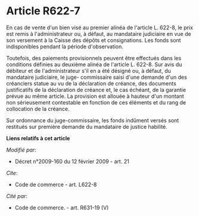 # Article R622-7

En cas de vente d'un bien visé au premier alinéa de l'article L. 622-8, le prix est remis à l'administrateur ou, à défaut, au
mandataire judiciaire en vue de son versement à la Caisse des dépôts et consignations. Les fonds sont indisponibles pendant
la période d'observation. 

Toutefois, des paiements provisionnels peuvent être effectués dans les conditions définies au deuxième alinéa de l'article L.
622-8. Sur avis du débiteur et de l'administrateur s'il en a été désigné ou, à défaut, du mandataire judiciaire, le juge-
commissaire saisi d'une demande d'un des créanciers statue au vu de la déclaration de créance, des documents justificatifs de
la déclaration de créance et, le cas échéant, de la garantie prévue au même article. La provision est allouée à hauteur d'un
montant non sérieusement contestable en fonction de ces éléments et du rang de collocation de la créance. 

Sur ordonnance du juge-commissaire, les fonds indûment versés sont restitués sur première demande du mandataire de justice
habilité.

**Liens relatifs à cet article**

_Modifié par_:

  - Décret n°2009-160 du 12 février 2009 - art. 21

_Cite_:

  - Code de commerce - art. L622-8

_Cité par_:

  - Code de commerce. - art. R631-19 (V)
